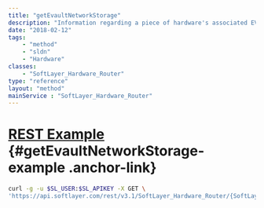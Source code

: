 ```yaml
---
title: "getEvaultNetworkStorage"
description: "Information regarding a piece of hardware's associated EVault network storage service account."
date: "2018-02-12"
tags:
    - "method"
    - "sldn"
    - "Hardware"
classes:
    - "SoftLayer_Hardware_Router"
type: "reference"
layout: "method"
mainService : "SoftLayer_Hardware_Router"
---
```


# [REST Example](#getEvaultNetworkStorage-example) <a href="/article/rest/"><i class="fas fa-question"></i></a> {#getEvaultNetworkStorage-example .anchor-link} 
```bash
curl -g -u $SL_USER:$SL_APIKEY -X GET \
'https://api.softlayer.com/rest/v3.1/SoftLayer_Hardware_Router/{SoftLayer_Hardware_RouterID}/getEvaultNetworkStorage'
```
